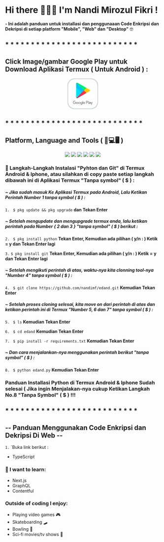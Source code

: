 # Hi there 🙋🏽‍♂️ I'm Nandi Mirozul Fikri !

**- Ini adalah panduan untuk installasi dan penggunaaan Code Enkripsi dan Dekripsi di setiap platform "Mobile", "Web" dan "Desktop"** 🤓

## \* \* \* \* \* \* \* \* \* \* \* \* \* \* \* \* \* \* \* \* \* \* \* \* \* \*

## Click Image/gambar Google Play untuk Download Aplikasi Termux ( Untuk Android ) :

<p align="center">
<a href="https://play.google.com/store/apps/details?id=com.termux&hl=in&gl=US"><img height="auto" width="100" src="https://raw.githubusercontent.com/nandimf/edand/main/assets/google-play.png"></a></p>

## \* \* \* \* \* \* \* \* \* \* \* \* \* \* \* \* \* \* \* \* \* \* \* \* \* \* \*

## Platform, Language and Tools ( 📱💻🖥️ )

<p align="center">
<img src="https://raw.githubusercontent.com/nandimf/edand/master/assests/android.png" height="auto" width="70">
<a href="https://www.python.org/downloads/"><img height="auto" width="100" src="https://raw.githubusercontent.com/nandimf/edand/master/assests/python.png"></a>
<img src="https://raw.githubusercontent.com/nandimf/edand/main/assests/termux.png" height="auto" width="100">
<a href="https://git-scm.com/"><img src="https://raw.githubusercontent.com/nandimf/edand/main/assests/git.png" height="auto" width="100"></a>
<a href="https://code.visualstudio.com/"><img src="https://raw.githubusercontent.com/nandimf/edand/main/assests/vscode.png" height="auto" width="100"></a>
<a href="https://www.microsoft.com/software-download/windows11"><img src="https://raw.githubusercontent.com/nandimf/edand/main/assests/windows11.png" height="auto" width="100"></a>
</p>

### 📱 Langkah-Langkah Instalasi "Pyhton dan Git" di Termux Android & Iphone, atau silahkan di copy paste setiap langkah dibawah ini di Aplikasi Termux "Tanpa symbol" ( $ ) :

##### _~ Jika sudah masuk Ke Aplikasi Termux pada Android, Lalu Ketikan Perintah Number 1 tanpa symbol ( $ ) :_

`1.` ` $ pkg update && pkg upgrade` **dan Tekan Enter**

##### _~ Setelah mengupdate dan mengupgrade termux anda, lalu ketikan perintah pada Number { 2 dan 3 } "tanpa symbol" ( $ ) berikut :_

`2.` ` $ pkg install python` **Tekan Enter, Kemudian ada pilihan ( y/n : ) Ketik = y dan Tekan Enter lagi**

`3.` `$ pkg install git` **Tekan Enter, Kemudian ada pilihan ( y/n : ) Ketik = y dan Tekan Enter lagi**

##### _~ Setelah mengikuti perintah di atas, waktu-nya kita clonning tool-nya "Number 4" tanpa symbol ( $ ) :_

`4.` ` $ git clone https://github.com/nandimf/edand.git` **Kemudian Tekan Enter**

##### _~ Setelah proses cloning selesai, kita move on dari perintah di atas dan ketikan perintah ini di Termux "Number 5, 6 dan 7" tanpa symbol ( $ ) :_

`5.` ` $ ls` **Kemudian Tekan Enter**

`6.` ` $ cd edand` **Kemudian Tekan Enter**

`7.` ` $ pip install -r requirements.txt` **Kemudian Tekan Enter**

##### _~ Dan cara menjalankan-nya menggunakan perintah berikut "tanpa symbol" ( $ ) :_

`8.` ` $ python edand.py` **Kemudian Tekan Enter**

### **Panduan Installasi Python di Termux Android & Iphone Sudah selesai ( Jika ingin Menjalakan-nya cukup Ketikan Langkah No.8 "Tanpa Symbol" ( $ ) !!!**

## \* \* \* \* \* \* \* \* \* \* \* \* \* \* \* \* \* \* \* \* \* \* \* \* \* \*

## **-- Panduan Menggunakan Code Enkripsi dan Dekripsi Di Web --**

`1.` `Buka link berikut :

- TypeScript

### :thinking: I want to learn:

- Next.js
- GraphQL
- Contentful

### Outside of coding I enjoy:

- Playing video games :video_game:
- Skateboarding :skateboard:
- Bowling :bowling:
- Sci-fi movies/tv shows :vulcan_salute:
